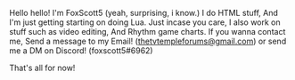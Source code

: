 Hello hello! I'm FoxScott5 (yeah, surprising, i know.)
I do HTML stuff, And I'm just getting starting on doing Lua.
Just incase you care, I also work on stuff such as video editing, And Rhythm game charts.
If you wanna contact me, Send a message to my Email! (thetvtempleforums@gmail.com) or send me a DM on Discord! (foxscott5#6962)

That's all for now!
